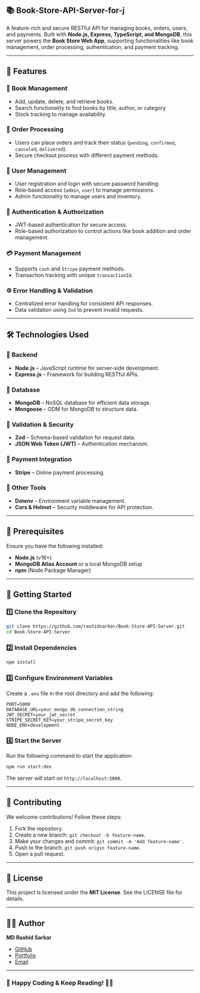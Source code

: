## 📚 Book-Store-API-Server-for-j

A feature-rich and secure RESTful API for managing books, orders, users, and payments. Built with **Node.js, Express, TypeScript, and MongoDB**, this server powers the **Book Store Web App**, supporting functionalities like book management, order processing, authentication, and payment tracking.

---

## 🚀 Features

### 📖 **Book Management**

- Add, update, delete, and retrieve books.
- Search functionality to find books by title, author, or category
- Stock tracking to manage availability.

### 🛒 **Order Processing**

- Users can place orders and track their status (`pending`, `confirmed`, `canceled`, `delivered`).
- Secure checkout process with different payment methods.

### 👤 **User Management**

- User registration and login with secure password handling.
- Role-based access (`admin`, `user`) to manage permissions.
- Admin functionality to manage users and inventory.

### 🔐 **Authentication & Authorization**

- JWT-based authentication for secure access.
- Role-based authorization to control actions like book addition and order management.

### 💳 **Payment Management**

- Supports `cash` and `Stripe` payment methods.
- Transaction tracking with unique `transactionId`.

### ⚙️ **Error Handling & Validation**

- Centralized error handling for consistent API responses.
- Data validation using `Zod` to prevent invalid requests.

---

## 🛠 Technologies Used

### 🔹 **Backend**

- **Node.js** – JavaScript runtime for server-side development.
- **Express.js** – Framework for building RESTful APIs.

### 🔹 **Database**

- **MongoDB** – NoSQL database for efficient data storage.
- **Mongoose** – ODM for MongoDB to structure data.

### 🔹 **Validation & Security**

- **Zod** – Schema-based validation for request data.
- **JSON Web Token (JWT)** – Authentication mechanism.

### 🔹 **Payment Integration**

- **Stripe** – Online payment processing.

### 🔹 **Other Tools**

- **Dotenv** – Environment variable management.
- **Cors & Helmet** – Security middleware for API protection.

---

## 📌 Prerequisites

Ensure you have the following installed:

- **Node.js** (v16+)
- **MongoDB Atlas Account** or a local MongoDB setup
- **npm** (Node Package Manager)

---

## 🚀 Getting Started

### 1️⃣ Clone the Repository

```bash
git clone https://github.com/rashidsarkar/Book-Store-API-Server.git
cd Book-Store-API-Server
```

### 2️⃣ Install Dependencies

```bash
npm install
```

### 3️⃣ Configure Environment Variables

Create a `.env` file in the root directory and add the following:

```env
PORT=5000
DATABASE_URL=your_mongo_db_connection_string
JWT_SECRET=your_jwt_secret
STRIPE_SECRET_KEY=your_stripe_secret_key
NODE_ENV=development
```

### 4️⃣ Start the Server

Run the following command to start the application:

```bash
npm run start:dev
```

The server will start on `http://localhost:5000`.

---

## 🤝 Contributing

We welcome contributions! Follow these steps:

1. Fork the repository.
2. Create a new branch: `git checkout -b feature-name`.
3. Make your changes and commit: `git commit -m 'Add feature-name'`.
4. Push to the branch: `git push origin feature-name`.
5. Open a pull request.

---

## 📜 License

This project is licensed under the **MIT License**. See the LICENSE file for details.

---

## 👨‍💻 Author

**MD Rashid Sarkar**

- [GitHub](https://github.com/rashidsarkar)
- [Portfolio](https://fabulous-meringue-442652.netlify.app)
- [Email](mailto:rashidsarkar558@gmail.com)

---

### 🚀 Happy Coding & Keep Reading! 📖✨
